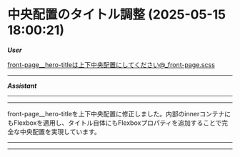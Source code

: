 <!-- Generated by SpecStory -->

# 中央配置のタイトル調整 (2025-05-15 18:00:21)

_**User**_

front-page__hero-titleは上下中央配置にしてください@_front-page.scss 

---

_**Assistant**_



---



---

front-page__hero-titleを上下中央配置に修正しました。内部のinnerコンテナにもFlexboxを適用し、タイトル自体にもFlexboxプロパティを追加することで完全な中央配置を実現しています。

---



---

